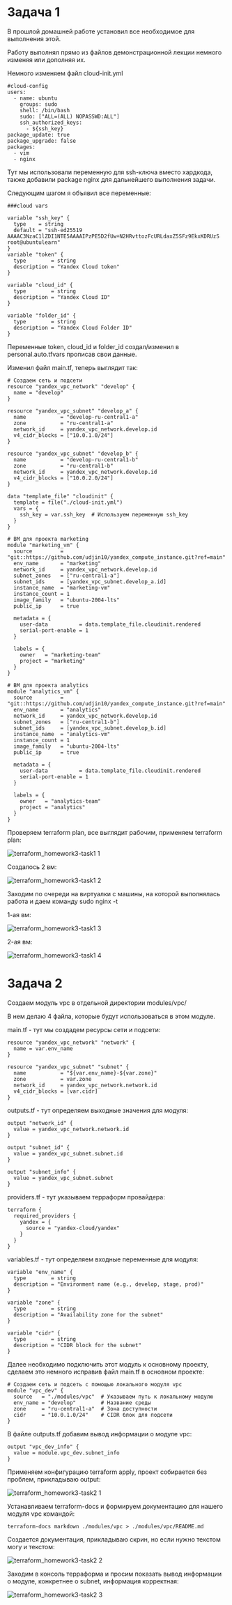 # Задача 1

В прошлой домашней работе установил все необходимое для выполнения этой.

Работу выполнял прямо из файлов демонстрационной лекции немного изменяя или дополняя их.

Немного изменяем файл cloud-init.yml

```
#cloud-config
users:
  - name: ubuntu
    groups: sudo
    shell: /bin/bash
    sudo: ["ALL=(ALL) NOPASSWD:ALL"]
    ssh_authorized_keys:
      - ${ssh_key}
package_update: true
package_upgrade: false
packages:
  - vim
  - nginx
```

Тут мы использовали переменную для ssh-ключа вместо хардкода, также добавили package nginx для дальнейшего выполнения задачи.

Следующим шагом я объявил все переменные:

```
###cloud vars

variable "ssh_key" {
  type    = string
  default = "ssh-ed25519 AAAAC3NzaC1lZDI1NTE5AAAAIPzPE5D2fUw+N2HRvttozFcURLdaxZ5SFz9EkxKDRUzS root@ubuntulearn"
}
variable "token" {
  type        = string
  description = "Yandex Cloud token"
}

variable "cloud_id" {
  type        = string
  description = "Yandex Cloud ID"
}

variable "folder_id" {
  type        = string
  description = "Yandex Cloud Folder ID"
}
```


Переменные token, cloud_id и folder_id создал/изменил в personal.auto.tfvars прописав свои данные. 

Изменил файл main.tf, теперь выглядит так:

```
# Создаем сеть и подсети
resource "yandex_vpc_network" "develop" {
  name = "develop"
}

resource "yandex_vpc_subnet" "develop_a" {
  name           = "develop-ru-central1-a"
  zone           = "ru-central1-a"
  network_id     = yandex_vpc_network.develop.id
  v4_cidr_blocks = ["10.0.1.0/24"]
}

resource "yandex_vpc_subnet" "develop_b" {
  name           = "develop-ru-central1-b"
  zone           = "ru-central1-b"
  network_id     = yandex_vpc_network.develop.id
  v4_cidr_blocks = ["10.0.2.0/24"]
}

data "template_file" "cloudinit" {
  template = file("./cloud-init.yml")
  vars = {
    ssh_key = var.ssh_key  # Используем переменную ssh_key
  }
}

# ВМ для проекта marketing
module "marketing_vm" {
  source         = "git::https://github.com/udjin10/yandex_compute_instance.git?ref=main"
  env_name       = "marketing"
  network_id     = yandex_vpc_network.develop.id
  subnet_zones   = ["ru-central1-a"]
  subnet_ids     = [yandex_vpc_subnet.develop_a.id]
  instance_name  = "marketing-vm"
  instance_count = 1
  image_family   = "ubuntu-2004-lts"
  public_ip      = true

  metadata = {
    user-data          = data.template_file.cloudinit.rendered
    serial-port-enable = 1
  }

  labels = {
    owner   = "marketing-team"
    project = "marketing"
  }
}

# ВМ для проекта analytics
module "analytics_vm" {
  source         = "git::https://github.com/udjin10/yandex_compute_instance.git?ref=main"
  env_name       = "analytics"
  network_id     = yandex_vpc_network.develop.id
  subnet_zones   = ["ru-central1-b"]
  subnet_ids     = [yandex_vpc_subnet.develop_b.id]
  instance_name  = "analytics-vm"
  instance_count = 1
  image_family   = "ubuntu-2004-lts"
  public_ip      = true

  metadata = {
    user-data          = data.template_file.cloudinit.rendered
    serial-port-enable = 1
  }

  labels = {
    owner   = "analytics-team"
    project = "analytics"
  }
}
```

Проверяем terraform plan, все выглядит рабочим, применяем terraform plan:

![terraform_homework3-task1 1](https://github.com/user-attachments/assets/8e20e1d4-76c8-4588-830c-a031c2d2bd4a)


Создалось 2 вм:

![terraform_homework3-task1 2](https://github.com/user-attachments/assets/4e7d432a-8f38-40a8-8fa0-71cb3dc3067a)



Заходим по очереди на виртуалки с машины, на которой выполнялась работа и даем команду sudo nginx -t

1-ая вм:


![terraform_homework3-task1 3](https://github.com/user-attachments/assets/2c9e7a17-1df2-44d5-8513-0c1f98cf0d59)


2-ая вм:

![terraform_homework3-task1 4](https://github.com/user-attachments/assets/5b23e642-b986-475e-87e7-27785d2edda4)


# Задача 2

Создаем модуль vpc в отдельной директории modules/vpc/

В нем делаю 4 файла, которые будут использоваться в этом модуле.

main.tf - тут мы создадем ресурсы сети и подсети:

```
resource "yandex_vpc_network" "network" {
  name = var.env_name
}

resource "yandex_vpc_subnet" "subnet" {
  name           = "${var.env_name}-${var.zone}"
  zone           = var.zone
  network_id     = yandex_vpc_network.network.id
  v4_cidr_blocks = [var.cidr]
}
```

outputs.tf - тут определяем выходные значения для модуля:

```
output "network_id" {
  value = yandex_vpc_network.network.id
}

output "subnet_id" {
  value = yandex_vpc_subnet.subnet.id
}

output "subnet_info" {
  value = yandex_vpc_subnet.subnet
}
```


providers.tf - тут указываем терраформ провайдера: 

```
terraform {
  required_providers {
    yandex = {
      source = "yandex-cloud/yandex"
    }
  }
}
```


variables.tf - тут определяем входные переменные для модуля:

```
variable "env_name" {
  type        = string
  description = "Environment name (e.g., develop, stage, prod)"
}

variable "zone" {
  type        = string
  description = "Availability zone for the subnet"
}

variable "cidr" {
  type        = string
  description = "CIDR block for the subnet"
}
```


Далее необходимо подключить этот модуль к основному проекту, сделаем это немного исправив файл main.tf в основном проекте:

```
# Создаем сеть и подсеть с помощью локального модуля vpc
module "vpc_dev" {
  source   = "./modules/vpc"  # Указываем путь к локальному модулю
  env_name = "develop"        # Название среды
  zone     = "ru-central1-a"  # Зона доступности
  cidr     = "10.0.1.0/24"    # CIDR блок для подсети
}
```

В файле outputs.tf добавим вывод информации о модуле vpc:

```
output "vpc_dev_info" {
  value = module.vpc_dev.subnet_info
}
```


Применяем конфигурацию terraform apply, проект собирается без проблем, прикладываю output:

![terraform_homework3-task2 1](https://github.com/user-attachments/assets/c7a9f965-21b9-4ac0-801d-be0e97f37326)


Устанавливаем terraform-docs и формируем документацию для нашего модуля vpc командой:


```
terraform-docs markdown ./modules/vpc > ./modules/vpc/README.md
```


Создается документация, прикладываю скрин, но если нужно текстом могу и текстом:

![terraform_homework3-task2 2](https://github.com/user-attachments/assets/689bd157-16be-4dd1-a15e-b0b45dbe1bf4)


Заходим в консоль терраформа и просим показать вывод информации о модуле, конкретнее о subnet, информация корректная:

![terraform_homework3-task2 3](https://github.com/user-attachments/assets/24f77c92-f30f-47f8-86a2-6b8772d9b441)


